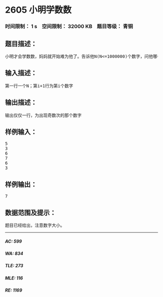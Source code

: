 # 2605 小明学数数   
### 时间限制： 1 s&nbsp;&nbsp;&nbsp;&nbsp;空间限制： 32000 KB&nbsp;&nbsp;&nbsp;&nbsp;题目等级： 青铜  
## 题目描述：  

<pre>
小明才会学数数，妈妈就开始难为他了。告诉他N(N<=1000000)个数字，问他哪一个数字出现的次数为奇数（保证N为奇数，数据中每个数字出现的次数只有一个为奇数次，每个数字为int范围内）
</pre>
  
  
## 输入描述：  

<pre>
第一行一个N；第i+1行为第i个数字
</pre>
  
  
## 输出描述：  

<pre>
输出仅仅一行，为出现奇数次的那个数字
</pre>
  
  
## 样例输入：  

<pre>
5
3
6
7
6
3
</pre>
  
  
## 样例输出：  

<pre>
7
</pre>
  
  
## 数据范围及提示：  

<pre>
题目已经给出，注意数字大小。
</pre>
  
  
***  

##### AC: 599  
##### WA: 834  
##### TLE: 273  
##### MLE: 116  
##### RE: 1169  
